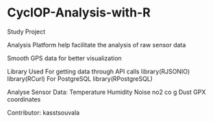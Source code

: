 CyclOP-Analysis-with-R
======================

Study Project

Analysis Platform help facilitate the analysis 
of raw sensor data 

Smooth GPS data for better visualization

Library Used
For getting data through API calls 
library(RJSONIO)
library(RCurl)
For PostgreSQL 
library(RPostgreSQL)

Analyse Sensor Data:
 Temperature
 Humidity
 Noise
 no2
 co
 g
 Dust
 GPX coordinates
 
 
 Contributor: kasstsouvala
